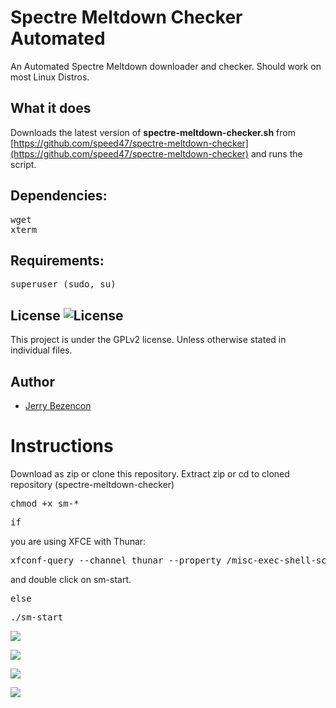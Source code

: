 Spectre Meltdown Checker Automated
==============================

An Automated Spectre Meltdown downloader and checker.
Should work on most Linux Distros.

## What it does

Downloads the latest version of **spectre-meltdown-checker.sh** from [https://github.com/speed47/spectre-meltdown-checker](https://github.com/speed47/spectre-meltdown-checker) and runs the script. 

## Dependencies:

<pre>
wget
xterm
</pre>

## Requirements:
<pre>
superuser (sudo, su)
</pre>

## License ![License](https://img.shields.io/badge/license-GPLv2-green.svg)

This project is under the GPLv2 license. Unless otherwise stated in individual files.

## Author
- [Jerry Bezencon](https://github.com/linuxlite/)

Instructions
================

Download as zip or clone this repository.
Extract zip or cd to cloned repository (spectre-meltdown-checker)

<pre>
chmod +x sm-*
</pre>

<pre>
if
</pre>

you are using XFCE with Thunar:

<pre>
xfconf-query --channel thunar --property /misc-exec-shell-scripts-by-default --create --type bool --set true
</pre>

and double click on sm-start.

<pre>
else
</pre>

<pre>
./sm-start
</pre>

![](https://i.imgur.com/iByFcgd.gif)

![](https://imgur.com/lBxeHBN.png)

![](https://imgur.com/yqUk9mU.png)

![](https://imgur.com/qyqFLj9.png)
